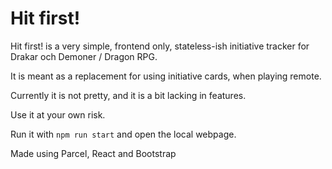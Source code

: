 # Hit first!

Hit first! is a very simple, frontend only, stateless-ish initiative tracker for Drakar och Demoner / Dragon RPG. 

It is meant as a replacement for using initiative cards, when playing remote.

Currently it is not pretty, and it is a bit lacking in features. 

Use it at your own risk.

Run it with `npm run start` and open the local webpage.

Made using Parcel, React and Bootstrap

